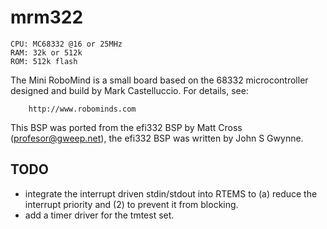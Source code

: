 mrm322
======
```
CPU: MC68332 @16 or 25MHz
RAM: 32k or 512k
ROM: 512k flash
```
   The Mini RoboMind is a small board based on the 68332 microcontroller
designed and build by Mark Castelluccio.  For details, see:

        http://www.robominds.com

   This BSP was ported from the efi332 BSP by Matt Cross (profesor@gweep.net),
the efi332 BSP was written by John S Gwynne.


TODO
----
- integrate the interrupt driven stdin/stdout into RTEMS to (a) reduce
  the interrupt priority and (2) to prevent it from blocking.
- add a timer driver for the tmtest set.
